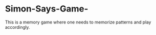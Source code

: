 # Simon-Says-Game-
This is a memory game where one needs to memorize patterns and play accordingly.
